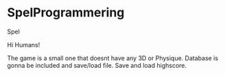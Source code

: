 # SpelProgrammering
Spel

Hi Humans! 

The game is a small one that doesnt have any 3D or Physique. 
Database is gonna be included and save/load file. 
Save and load highscore. 
